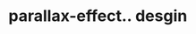 # parallax-effect.. desgin                                                                                                                                                                                    
